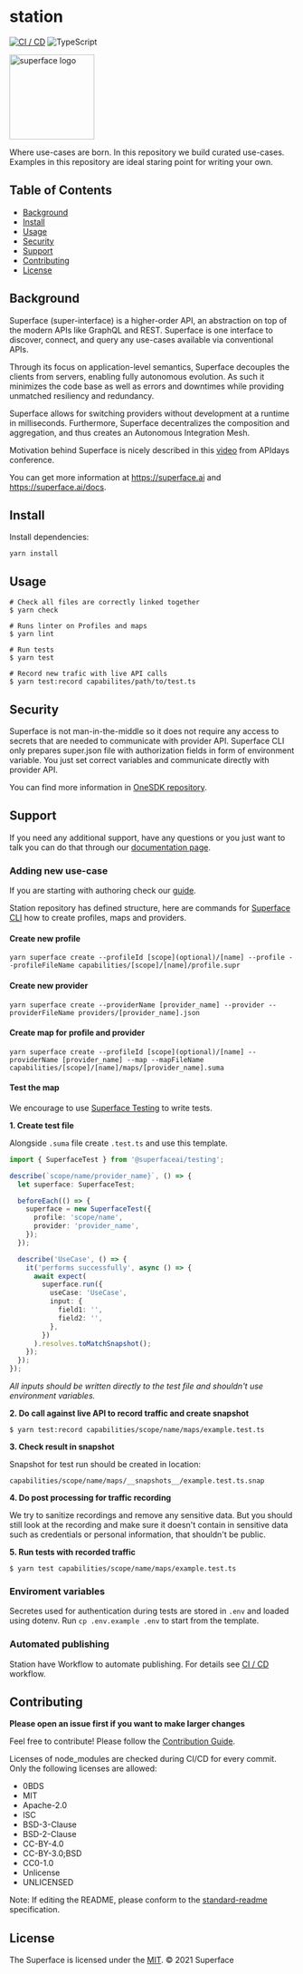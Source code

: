 # station

[![CI / CD](https://github.com/superfaceai/station/actions/workflows/ci_cd.yml/badge.svg)](https://github.com/superfaceai/station/actions/workflows/ci_cd.yml)
![TypeScript](https://img.shields.io/badge/%3C%2F%3E-Typescript-blue)

<img src="https://github.com/superfaceai/station/blob/main/.github/docs/LogoGreen.png" alt="superface logo" width="150" height="150">

Where use-cases are born. In this repository we build curated use-cases. Examples in this repository are ideal staring point for writing your own.

## Table of Contents

- [Background](#background)
- [Install](#install)
- [Usage](#usage)
- [Security](#security)
- [Support](#support)
- [Contributing](#contributing)
- [License](#license)

## Background

Superface (super-interface) is a higher-order API, an abstraction on top of the modern APIs like GraphQL and REST. Superface is one interface to discover, connect, and query any use-cases available via conventional APIs.

Through its focus on application-level semantics, Superface decouples the clients from servers, enabling fully autonomous evolution. As such it minimizes the code base as well as errors and downtimes while providing unmatched resiliency and redundancy.

Superface allows for switching providers without development at a runtime in milliseconds. Furthermore, Superface decentralizes the composition and aggregation, and thus creates an Autonomous Integration Mesh.

Motivation behind Superface is nicely described in this [video](https://www.youtube.com/watch?v=BCvq3NXFb94) from APIdays conference.

You can get more information at https://superface.ai and https://superface.ai/docs.

## Install

Install dependencies:

```
yarn install
```

## Usage

```shell
# Check all files are correctly linked together
$ yarn check

# Runs linter on Profiles and maps
$ yarn lint

# Run tests
$ yarn test

# Record new trafic with live API calls
$ yarn test:record capabilites/path/to/test.ts
```

## Security

Superface is not man-in-the-middle so it does not require any access to secrets that are needed to communicate with provider API. Superface CLI only prepares super.json file with authorization fields in form of environment variable. You just set correct variables and communicate directly with provider API.

You can find more information in [OneSDK repository](https://github.com/superfaceai/one-sdk-js/blob/main/SECURITY.md).

## Support

If you need any additional support, have any questions or you just want to talk you can do that through our [documentation page](https://superface.ai/docs/support).

### Adding new use-case

If you are starting with authoring check our [guide](https://superface.ai/docs/guides/how-to-create).

Station repository has defined structure, here are commands for [Superface CLI](https://github.com/superfaceai/cli#superface-create) how to create profiles, maps and providers.

#### Create new profile

```shell
yarn superface create --profileId [scope](optional)/[name] --profile --profileFileName capabilities/[scope]/[name]/profile.supr
```

#### Create new provider

```shell
yarn superface create --providerName [provider_name] --provider --providerFileName providers/[provider_name].json
```

#### Create map for profile and provider

```shell
yarn superface create --profileId [scope](optional)/[name] --providerName [provider_name] --map --mapFileName capabilities/[scope]/[name]/maps/[provider_name].suma
```

#### Test the map

We encourage to use [Superface Testing](https://github.com/superfaceai/testing-lib) to write tests.

**1. Create test file**

Alongside `.suma` file create `.test.ts` and use this template.

```ts
import { SuperfaceTest } from '@superfaceai/testing';

describe(`scope/name/provider_name}`, () => {
  let superface: SuperfaceTest;

  beforeEach(() => {
    superface = new SuperfaceTest({
      profile: 'scope/name',
      provider: 'provider_name',
    });
  });

  describe('UseCase', () => {
    it('performs successfully', async () => {
      await expect(
        superface.run({
          useCase: 'UseCase',
          input: {
            field1: '',
            field2: '',
          },
        })
      ).resolves.toMatchSnapshot();
    });
  });
});
```

_All inputs should be written directly to the test file and shouldn't use environment variables._

**2. Do call against live API to record traffic and create snapshot**

```shell
$ yarn test:record capabilities/scope/name/maps/example.test.ts
```

**3. Check result in snapshot**

Snapshot for test run should be created in location:

```
capabilities/scope/name/maps/__snapshots__/example.test.ts.snap
```

**4. Do post processing for traffic recording**

We try to sanitize recordings and remove any sensitive data. But you should still look at the recording and make sure it doesn't contain in sensitive data such as credentials or personal information, that shouldn't be public.

**5. Run tests with recorded traffic**

```shell
$ yarn test capabilities/scope/name/maps/example.test.ts
```

### Enviroment variables

Secretes used for authentication during tests are stored in `.env` and loaded using dotenv. Run `cp .env.example .env` to start from the template.

### Automated publishing

Station have Workflow to automate publishing. For details see [CI / CD](https://github.com/superfaceai/station/blob/main/.github/workflows/ci_cd.yml) workflow.

## Contributing

**Please open an issue first if you want to make larger changes**

Feel free to contribute! Please follow the [Contribution Guide](CONTRIBUTING.md).

Licenses of node_modules are checked during CI/CD for every commit. Only the following licenses are allowed:

- 0BDS
- MIT
- Apache-2.0
- ISC
- BSD-3-Clause
- BSD-2-Clause
- CC-BY-4.0
- CC-BY-3.0;BSD
- CC0-1.0
- Unlicense
- UNLICENSED

Note: If editing the README, please conform to the [standard-readme](https://github.com/RichardLitt/standard-readme) specification.

## License

The Superface is licensed under the [MIT](LICENSE).
© 2021 Superface
